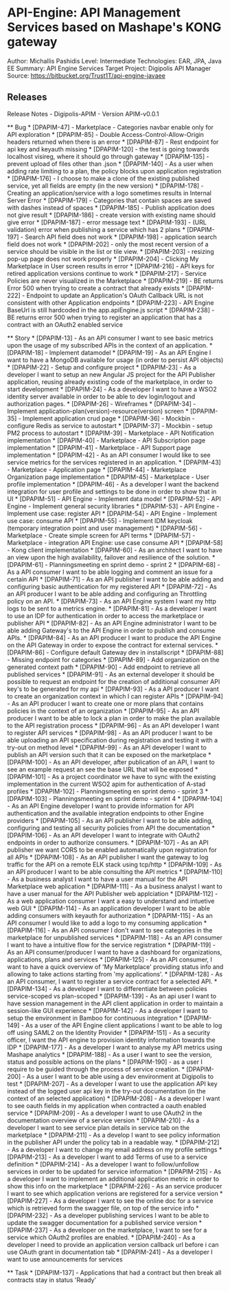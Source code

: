 API-Engine: API Management Services based on Mashape's KONG gateway
===================================================================
Author: Michallis Pashidis
Level: Intermediate
Technologies: EAR, JPA, Java EE
Summary: API Engine Services
Target Project: Digipolis API Manager
Source: <https://bitbucket.org/Trust1T/api-engine-javaee>

Releases
--------
Release Notes - Digipolis-APIM - Version APIM-v0.0.1



** Bug
    * [DPAPIM-47] - Marketplace - Categories navbar enable only for API exploration
    * [DPAPIM-85] - Double Access-Control-Allow-Origin headers returned when there is an error
    * [DPAPIM-87] - Rest endpoint for api key and keyauth missing
    * [DPAPIM-120] - the test is going towards localhost visireg, where it should go through gateway
    * [DPAPIM-135] - prevent upload of files other than .json
    * [DPAPIM-140] - As a user when adding rate limiting to a plan, the policy blocks upon application registration
    * [DPAPIM-176] - I choose to make a clone of the existing published service, yet all fields are empty (in the new version)
    * [DPAPIM-178] - Creating an application/service with a logo sometimes results in Internal Server Error
    * [DPAPIM-179] - Categories that contain spaces are saved with dashes instead of spaces
    * [DPAPIM-185] - Publish application does not give result
    * [DPAPIM-186] - create version with existing name should give error
    * [DPAPIM-187] - error message text
    * [DPAPIM-193] - (URL validation) error when publishing a service which has 2 plans
    * [DPAPIM-197] - Search API field does not work
    * [DPAPIM-198] - application search field does not work
    * [DPAPIM-202] - only the most recent version of a service should be visible in the list or tile view.
    * [DPAPIM-203] - resizing pop-up page does not work properly
    * [DPAPIM-204] - Clicking My Marketplace in User screen results in error
    * [DPAPIM-216] - API keys for retired application versions continue to work
    * [DPAPIM-217] - Service Policies are never visualized in the Marketplace
    * [DPAPIM-219] - BE returns Error 500 when trying to create a contract that already exists
    * [DPAPIM-222] - Endpoint to update an Application's OAuth Callback URL is not consistent with other Application endpoints
    * [DPAPIM-223] - API Engine BaseUrl is still hardcoded in the app.apiEngine.js script
    * [DPAPIM-238] - BE returns error 500 when trying to register an application that has a contract with an OAuth2 enabled service



** Story
    * [DPAPIM-13] - As an API consumer I want to see basic metrics upon the usage of my subscribed APIs in the context of an application.
    * [DPAPIM-18] - Implement datamodel
    * [DPAPIM-19] - As an API Engine I want to have a MongoDB available for usage (in order to persist API objects)
    * [DPAPIM-22] - Setup and configure project
    * [DPAPIM-23] - As a developer I want to setup an new Angular JS project for the API Publisher application, reusing already existing code of the marketplace, in order to start development
    * [DPAPIM-24] - As a developer I want to have a WSO2 identity server available in order to be able to dev login/logout and authorization pages.
    * [DPAPIM-26] - Wireframes
    * [DPAPIM-34] - Implement application-plan(version)-resource(version) screen
    * [DPAPIM-35] - Implement application crud page
    * [DPAPIM-36] - Mockbin - configure Redis as service to autostart
    * [DPAPIM-37] - Mockbin - setup PM2 process to autostart
    * [DPAPIM-39] - Marketplace - API Notification implementation 
    * [DPAPIM-40] - Marketplace - API Subscription page implementation
    * [DPAPIM-41] - Marketplace - API Support page implementation
    * [DPAPIM-42] - As an API consumer I would like to see service metrics for the services registered in an application.
    * [DPAPIM-43] - Marketplace - Application page
    * [DPAPIM-44] - Marketplace Organization page implementation
    * [DPAPIM-45] - Marketplace - User profile implementation
    * [DPAPIM-46] - As a developer I want the backend integration for user profile and settings to be done in order to show that in UI
    * [DPAPIM-51] - API Engine - Implement data model
    * [DPAPIM-52] - API Engine - Implement general security libraries
    * [DPAPIM-53] - API Engine - Implement use case: register API
    * [DPAPIM-54] - API Engine - Implement use case: consume API
    * [DPAPIM-55] - Implement IDM keycloak (temporary integration point and user management)
    * [DPAPIM-56] - Marketplace - Create simple screen for API terms
    * [DPAPIM-57] - Marketplace - integration API Engine: use case consume API
    * [DPAPIM-58] - Kong client implementation
    * [DPAPIM-60] - As an architect I want to have an view upon the high availability, failover and resilience of the solution.
    * [DPAPIM-61] - Planningsmeeting en sprint demo - sprint 2
    * [DPAPIM-68] - As a API consumer I want to be able logging and comment an issue for a certain API
    * [DPAPIM-71] - As an API publisher I want to be able adding and configuring basic authentication for my registered API
    * [DPAPIM-72] - As an API producer I want to be able adding and configuring an Throttling policy on an API. 
    * [DPAPIM-73] - As an API Engine system I want my http logs to be sent to a metrics engine.
    * [DPAPIM-81] - As a developer I want to use an IDP for authentication in order to access the marketplace or publisher API
    * [DPAPIM-82] - As an API Engine administrator I want to be able adding Gateway's to the API Engine in order to publish and consume APIs.
    * [DPAPIM-84] - As an API producer I want to produce the API Engine on the API Gateway in order to expose the contract for external services. 
    * [DPAPIM-86] - Configure default Gateway dev in installscript
    * [DPAPIM-88] - Missing endpoint for categories
    * [DPAPIM-89] - Add organization on the generated context path
    * [DPAPIM-90] - Add endpoint to retrieve all published services
    * [DPAPIM-91] - As an external developer it should be possible to request an endpoint for the creation of additional consumer API key's to be generated for my api
    * [DPAPIM-93] - As a API producer I want to create an organization context in which I can register APIs
    * [DPAPIM-94] - As an API producer I want to create one or more plans that contains policies in the context of an organization
    * [DPAPIM-95] - As an API producer I want to be able to lock a plan in order to make the plan available to the API registration process
    * [DPAPIM-96] - As an API developer I want to register API services
    * [DPAPIM-98] - As an API producer I want to be able uploading an API specification during registration and testing it with a try-out on method level
    * [DPAPIM-99] - As an API developer I want to publish an API version such that it can be exposed on the marketplace
    * [DPAPIM-100] - As an API developer, after publication of an API, I want to see an example request an see the base URL that will be exposed
    * [DPAPIM-101] - As a project coordinator we have to sync with the existing implementation in the current WSO2 apim for authentication of A-stad profiles
    * [DPAPIM-102] - Planningsmeeting en sprint demo - sprint 3
    * [DPAPIM-103] - Planningsmeeting en sprint demo - sprint 4
    * [DPAPIM-104] - As an API Engine developer I want to provide information for API authentication and the available integration endpoints to other Engine providers
    * [DPAPIM-105] - As an API publisher I want to be able adding, configuring and testing all security policies from API the documentation
    * [DPAPIM-106] - As an API developer I want to integrate with OAuth2 endpoints in order to authorize consumers.
    * [DPAPIM-107] - As an API publisher we want CORS to be enabled automatically upon registration for all APIs
    * [DPAPIM-108] - As an API publisher I want the gateway to log traffic for the API on a remote ELK stack using tcp/http
    * [DPAPIM-109] - As an API producer I want to be able consulting the API metrics
    * [DPAPIM-110] - As a business analyst I want to have a user manual for the API Marketplace web aplication
    * [DPAPIM-111] - As a business analyst I want to have a user manual for the API Publisher web applciation
    * [DPAPIM-112] - As a web application consumer I want a easy to understand and intuetive web GUI
    * [DPAPIM-114] - As an application developer I want to be able adding consumers with keyauth for authorization
    * [DPAPIM-115] - As an API consumer I would like to add a logo to my consuming application
    * [DPAPIM-116] - As an API consumer I don't want to see categories in the marketplace for unpublished services
    * [DPAPIM-118] - As an API consumer I want to have a intuitive flow for the service registration
    * [DPAPIM-119] - As an API consumer/producer I want to have a dashboard for organizations, applications, plans and services
    * [DPAPIM-125] - As an API consumer, I want to have a quick overview of 'My Marketplace' providing status info and allowing to take actions starting from 'my applications'.
    * [DPAPIM-128] - As an API consumer, I want to register a service contract for a selected API.
    * [DPAPIM-134] - As a developer I want to differentiate between policies service-scoped vs plan-scoped
    * [DPAPIM-139] - As an api user I want to have session management in the API client application in order to maintain a session-like GUI experience
    * [DPAPIM-142] - As a developer I want to setup the environment in Bamboo for continuous integration
    * [DPAPIM-149] - As a user of the API Engine client applications I want to be able to log off using SAML2 on the Identity Provider
    * [DPAPIM-151] - As a security officer, I want the API engine to provision identity information towards the IDP
    * [DPAPIM-177] - As a developer I want to analyse my API metrics using Mashape analytics
    * [DPAPIM-188] - As a user I want to see the version, status and possible actions on the plans 
    * [DPAPIM-190] - as a user I require to be guided through the process of service creation.
    * [DPAPIM-200] - As a user I want to be able using a dev environment at Digipolis to test
    * [DPAPIM-207] - As a developer I want to use the application API key instead of the logged user api key in the try-out documentation (in the context of an selected application)
    * [DPAPIM-208] - As a developer I want to see oauth fields in my application when contracted a oauth enabled service
    * [DPAPIM-209] - As a developer I want to use OAuth2 in the documentation overview of a service version
    * [DPAPIM-210] - As a developer I want to see service plan details in service tab on the marketplace
    * [DPAPIM-211] - As a develop I want to see policy information in the publisher API under the policy tab in a readable way.
    * [DPAPIM-212] - As a developer I want to change my email address on my profile settings
    * [DPAPIM-213] - As a developer I want to add Terms of use to a service definition
    * [DPAPIM-214] - As a developer I want to follow/unfollow services in order to be updated for service information
    * [DPAPIM-215] - As a developer I want to implement an additional application metric in order to show this info on the marketplace
    * [DPAPIM-226] - As an service producer I want to see which application verions are registered for a service version
    * [DPAPIM-227] - As a developer I want to see the online doc for a service which is retrieved form the swagger file, on top of the service info
    * [DPAPIM-232] - As a developer publishing services I want to be able to update the swagger documentation for a published service version
    * [DPAPIM-237] - As a developer on the marketplace, I want to see for a service which OAuth2 profiles are enabled.
    * [DPAPIM-240] - As a developer I need to provide an application version callback url before i can use OAuth grant in documentation tab
    * [DPAPIM-241] - As a developer I want to use announcements for services

** Task
    * [DPAPIM-137] - Applications that had a contract but then break all contracts stay in status 'Ready'